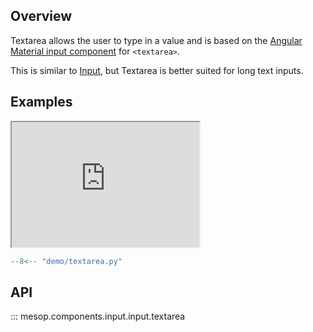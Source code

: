 ## Overview

Textarea allows the user to type in a value and is based on the [Angular Material input component](https://material.angular.io/components/input/overview) for `<textarea>`.

This is similar to [Input](./input.md), but Textarea is better suited for long text inputs.

## Examples

<iframe class="component-demo" src="https://google.github.io/mesop/demo/?demo=textarea" style="height: 200px"></iframe>

```python
--8<-- "demo/textarea.py"
```

## API

::: mesop.components.input.input.textarea
